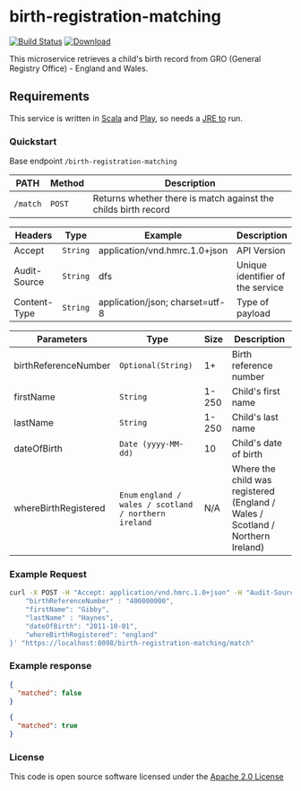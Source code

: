 # birth-registration-matching

[![Build Status](https://travis-ci.org/hmrc/birth-registration-matching.svg)](https://travis-ci.org/hmrc/birth-registration-matching) [![Download](https://api.bintray.com/packages/hmrc/releases/birth-registration-matching/images/download.svg)](https://bintray.com/hmrc/releases/birth-registration-matching/_latestVersion)

This microservice retrieves a child's birth record from GRO (General Registry Office) - England and Wales.

## Requirements

This service is written in [Scala](http://www.scala-lang.org/) and [Play](http://playframework.com/), so needs a [JRE to](http://www.oracle.com/technetwork/java/javase/overview/index.html) run.

### Quickstart

Base endpoint `/birth-registration-matching`

PATH     | Method | Description
-------- | ------ | --------------------------------------------------------------
`/match` | `POST` | Returns whether there is match against the childs birth record

Headers      | Type     | Example                         | Description
------------ | -------- | -----------------------------   | --------------------------------
Accept       | `String` | application/vnd.hmrc.1.0+json   | API Version
Audit-Source | `String` | dfs                             | Unique identifier of the service
Content-Type | `String` | application/json; charset=utf-8 | Type of payload

Parameters           | Type                                                   | Size      | Description
-------------------- | ------------------------------------------------------ | --------- | -------------------------------------------------------------------------------
birthReferenceNumber | `Optional(String)`                                     | 1+        | Birth reference number
firstName            | `String`                                               | 1-250     | Child's first name
lastName             | `String`                                               | 1-250     | Child's last name
dateOfBirth          | `Date (yyyy-MM-dd)`                                    | 10        | Child's date of birth
whereBirthRegistered | `Enum` `england / wales / scotland / northern ireland` | N/A       | Where the child was registered (England / Wales / Scotland / Northern Ireland)

### Example Request

```bash
curl -X POST -H "Accept: application/vnd.hmrc.1.0+json" -H "Audit-Source: dfs" -H "Content-Type: application/json" -H "Cache-Control: no-cache" -H "Postman-Token: fa8722cf-cf61-163a-e301-2132ce21b344" -d '{
    "birthReferenceNumber" : "400000000",
    "firstName": "Gibby",
    "lastName" : "Haynes",
    "dateOfBirth": "2011-10-01",
    "whereBirthRegistered": "england"
}' "https://localhost:8098/birth-registration-matching/match"
```

### Example response

```json
{
  "matched": false
}
```

```json
{
  "matched": true
}
```

### License

This code is open source software licensed under the [Apache 2.0 License]("http://www.apache.org/licenses/LICENSE-2.0.html")
